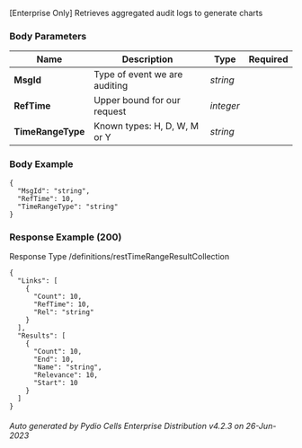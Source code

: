 






 
[Enterprise Only] Retrieves aggregated audit logs to generate charts  


### Body Parameters

Name | Description | Type | Required
---|---|---|---
**MsgId** | Type of event we are auditing | _string_ |   
**RefTime** | Upper bound for our request | _integer_ |   
**TimeRangeType** | Known types: H, D, W, M or Y | _string_ |   


### Body Example
```
{
  "MsgId": "string",
  "RefTime": 10,
  "TimeRangeType": "string"
}
```






### Response Example (200)
Response Type /definitions/restTimeRangeResultCollection

```
{
  "Links": [
    {
      "Count": 10,
      "RefTime": 10,
      "Rel": "string"
    }
  ],
  "Results": [
    {
      "Count": 10,
      "End": 10,
      "Name": "string",
      "Relevance": 10,
      "Start": 10
    }
  ]
}
```




###### Auto generated by Pydio Cells Enterprise Distribution v4.2.3 on 26-Jun-2023
